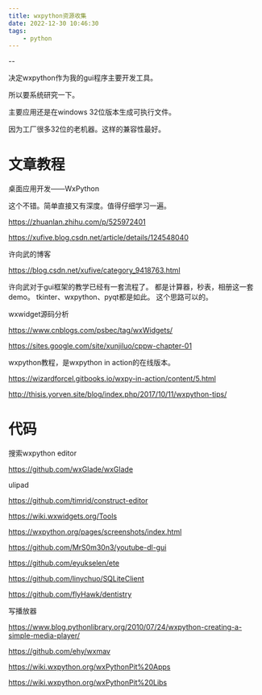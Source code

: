 ```yaml
---
title: wxpython资源收集
date: 2022-12-30 10:46:30
tags:
	- python
---
```


--

决定wxpython作为我的gui程序主要开发工具。

所以要系统研究一下。

主要应用还是在windows 32位版本生成可执行文件。

因为工厂很多32位的老机器。这样的兼容性最好。

# 文章教程

桌面应用开发——WxPython

这个不错。简单直接又有深度。值得仔细学习一遍。

https://zhuanlan.zhihu.com/p/525972401

https://xufive.blog.csdn.net/article/details/124548040

许向武的博客

https://blog.csdn.net/xufive/category_9418763.html

许向武对于gui框架的教学已经有一套流程了。
都是计算器，秒表，相册这一套demo。
tkinter、wxpython、pyqt都是如此。
这个思路可以的。

wxwidget源码分析

https://www.cnblogs.com/psbec/tag/wxWidgets/

https://sites.google.com/site/xunjiluo/cppw-chapter-01

wxpython教程，是wxpython in action的在线版本。

https://wizardforcel.gitbooks.io/wxpy-in-action/content/5.html



http://thisis.yorven.site/blog/index.php/2017/10/11/wxpython-tips/



# 代码

搜索wxpython editor

https://github.com/wxGlade/wxGlade

ulipad



https://github.com/timrid/construct-editor



https://wiki.wxwidgets.org/Tools



https://wxpython.org/pages/screenshots/index.html



https://github.com/MrS0m30n3/youtube-dl-gui



https://github.com/eyukselen/ete

https://github.com/linychuo/SQLiteClient



https://github.com/flyHawk/dentistry

写播放器

https://www.blog.pythonlibrary.org/2010/07/24/wxpython-creating-a-simple-media-player/

https://github.com/ehy/wxmav



https://wiki.wxpython.org/wxPythonPit%20Apps

https://wiki.wxpython.org/wxPythonPit%20Libs